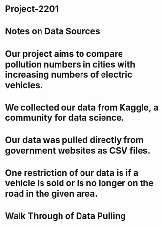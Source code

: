 # Project-2201

# Notes on Data Sources
# Our project aims to compare pollution numbers in cities with increasing numbers of electric vehicles.   
# We collected our data from Kaggle, a community for data science. 
# Our data was pulled directly from government websites as CSV files.
# One restriction of our data is if a vehicle is sold or is no longer on the road in the given area.  
#
# Walk Through of Data Pulling
